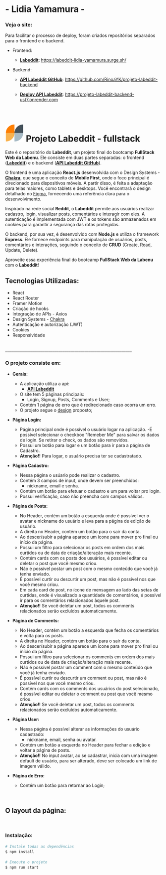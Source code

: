 #  - Lidia Yamamura - 
### Veja o site: 
Para facilitar o processo de deploy, foram criados repositórios separados para o frontend e o backend.

- Frontend:
	- [**Labeddit**](https://labeddit-lidia-yamamura.surge.sh/): https://labeddit-lidia-yamamura.surge.sh/

- Backend:
	- [**API Labeddit GitHub**](https://github.com/RinoaYK/projeto-labeddit-backend): https://github.com/RinoaYK/projeto-labeddit-backend

	- [**Deploy API Labeddit**](https://projeto-labeddit-backend-ust7.onrender.com): https://projeto-labeddit-backend-ust7.onrender.com

<br>

# ![](https://raw.githubusercontent.com/RinoaYK/projeto-labeddit-fullstack/aaa012e084a09ccd694a4addec5bb452670fd4ec/src/images/Logo_menor.svg) Projeto Labeddit - fullstack
Este é o repositório do **Labeddit**, um projeto final do bootcamp **FullStack Web da Labenu**. Ele consiste em duas partes separadas: o frontend ([**Labeddit**](https://labeddit-lidia-yamamura.surge.sh/)) e o backend ([**API Labeddit GitHub**](https://github.com/RinoaYK/projeto-labeddit-backend)).

O frontend é uma aplicação **React.js** desenvolvida com o Design Systems -  [**Chakra**](https://chakra-ui.com/ "Chakra UI"), que segue o conceito de **Mobile First**, onde o foco principal é direcionado para dispositivos móveis. A partir disso, é feita a adaptação para telas maiores, como tablets e desktops. Você encontrará o design detalhado no [Figma](https://www.figma.com/file/Byakv89sjTqI6NG2NRAAKJ/Projeto-Integrador-Labeddit?node-id=0%3A1&t=haX9j5M0lHbjWnAr-0), fornecendo uma referência clara para o desenvolvimento.

Inspirado na rede social **Reddit**, o **Labeddit** permite aos usuários realizar cadastro, login, visualizar posts, comentários e interagir com eles. A autenticação é implementada com JWT e os tokens são armazenados em cookies para garantir a segurança das rotas protegidas.

O backend, por sua vez, é desenvolvido com **Node.js** e utiliza o framework **Express**. Ele fornece endpoints para manipulação de usuários, posts, comentários e interações, seguindo o conceito de **CRUD** (Create, Read, Update, Delete).

Aproveite essa experiência final do bootcamp **FullStack Web da Labenu** com o **Labeddit**!

## **Tecnologias Utilizadas:**

- React
- React Router
- Framer Motion
- Criação de hooks
- Integração de APIs - Axios
- Design Systems -  [Chakra](https://chakra-ui.com/ "Chakra UI")
- Autenticação e autorização (JWT)
- Cookies
- Responsividade
<br>
________________________________________________________________

### **O projeto consiste em:**

 - **Gerais:**
	- A aplicação utiliza a api:
		- [**API Labeddit**](https://projeto-labeddit-backend-ust7.onrender.com)
	- O site tem 5 páginas principais:
		- Login, Signup, Posts, Comments e User;	
	- Contém 1 página de erro que é redirecionado caso ocorra um erro.		
	- O projeto segue o [design](https://www.figma.com/file/Byakv89sjTqI6NG2NRAAKJ/Projeto-Integrador-Labeddit?node-id=0%3A1&t=haX9j5M0lHbjWnAr-0 "design") proposto;	
	

- **Página Login:**
	- Página principal onde é possível o usuário logar na aplicação.
	-É possível selecionar o checkbox "Remeber Me" para salvar os dados de login. Se retirar o check, os dados  são removidos.
	-  Possui um botão  para logar e um botão para ir para a página de Cadastro.
	- **Atenção!!** Para logar, o usuário precisa ter se cadastratado.

- **Página Cadastro:**
	- Nessa página o usúario pode realizar o cadastro.
	- Contém 3 campos de input, onde devem ser preenchidos: 	
		- nickname, email e senha.
	- Contém um botão para efetuar o cadastro e um para voltar pro  login.
	- Possui verificação, caso não preencha com campos válidos.

- **Página de Posts:**
	- No Header, contém um botão a esquerda onde é  possível ver o avatar e nickname do usuário e leva para a página de edição de usuário.
	- A direita no Header, contém um botão para o sair da conta.
	- Ao descer/subir a página aparece um ícone para mover pro final ou início da página.
	- Possui um filtro para selecionar os posts em ordem dos mais curtidos ou de data de criação/alteração mais recente.
	- Contém cards com os posts dos usuários, é possível editar ou deletar o post que você mesmo criou.
	- Não é possível postar um post com o mesmo conteúdo que você já tenha enviado.
	- É possível curtir ou descurtir um post, mas não é possível nos que você mesmo criou.
	- Em cada card de post, no ícone de mensagem ao lado das setas de curtidas, onde é visualizado a quantidade de comentários, é possível ir para os comentários relacionados àquele post.
	- **Atenção!!** Se você deletar um post, todos os comments relacionados serão excluídos automaticamente.


- **Página de Comments:**
	- No Header, contém um botão a esquerda que fecha os comentários e volta para os posts.
	- A direita no Header, contém um botão para o sair da conta.
	- Ao descer/subir a página aparece um ícone para mover pro final ou início da página.
	- Possui um filtro para selecionar os comments em ordem dos mais curtidos ou de data de criação/alteração mais recente.	
	- Não é possível postar um comment com o mesmo conteúdo que você já tenha enviado.
	- É possível curtir ou descurtir um comment ou post, mas não é possível nos que você mesmo criou.
	- Contém cards com os comments dos usuários do post selecionado, é possível editar ou deletar o comment ou post que você mesmo criou.
	- **Atenção!!** Se você deletar um post, todos os comments relacionados serão excluídos automaticamente.

- **Página User:**
	- Nessa página é possível alterar as informações do usuário cadastrado:
		- nickname, email, senha ou avatar.
	-  Contém um botão a esquerda no Header para fechar a edição e voltar a página de posts.
	- **Atenção!!** No input avatar, ao se cadastrar, inicia com uma imagem default de usuário, para ser alterado, deve ser colocado um link de imagem válido.

- **Página de Erro:**
	- Contém um botão para retornar ao Login;
<br>

## O layout da página:

![]()

### Instalação:

```bash
# Instale todas as dependências
$ npm install

# Execute o projeto
$ npm run start
```
